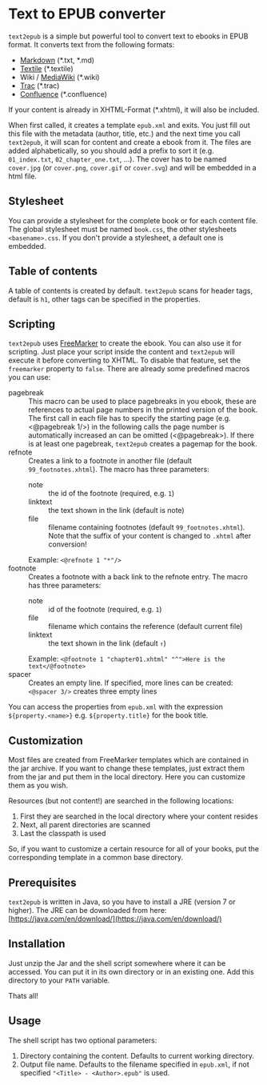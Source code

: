 # Text to EPUB converter

`text2epub` is a simple but powerful tool to convert text to ebooks in EPUB 
format. It converts text from the following formats:

* [Markdown](https://daringfireball.net/projects/markdown/) (\*.txt, \*.md)
* [Textile](https://txstyle.org/) (*.textile)
* Wiki / [MediaWiki](https://www.mediawiki.org/wiki/MediaWiki) (*.wiki)
* [Trac](https://trac.edgewall.org/) (*.trac)
* [Confluence](https://www.atlassian.com/software/confluence) (*.confluence)

If your content is already in XHTML-Format (*.xhtml), it will also be included.

When first called, it creates a template `epub.xml` and exits. You just fill out
this file with the metadata (author, title, etc.) and the next time you call
`text2epub`, it will scan for content and create a ebook from it. The files are 
added alphabetically, so you should add a prefix to sort it (e.g. `01_index.txt`, 
`02_chapter_one.txt`, ...). The cover has to be named `cover.jpg` (or 
`cover.png`, `cover.gif` or `cover.svg`) and will be embedded in a html file.

## Stylesheet
You can provide a stylesheet for the complete book or for each content file. The 
global stylesheet must be named `book.css`, the other stylesheets 
`<basename>.css`. If you don't provide a stylesheet, a default one is embedded.

## Table of contents
A table of contents is created by default. `text2epub` scans for header tags, 
default is `h1`, other tags can be specified in the properties.

## Scripting
`text2epub` uses [FreeMarker](https://freemarker.apache.org/) to create the ebook.
You can also use it for scripting. Just place your script inside the content and
`text2epub` will execute it before converting to XHTML. To disable that 
feature, set the `freemarker` property to `false`. There are already some
predefined macros you can use:

<dl>
<dt>pagebreak</dt>
<dd>This macro can be used to place pagebreaks in you ebook, these are references to 
actual page numbers in the printed version of the book. The first call in each file 
has to specify the starting page (e.g. &lt;@pagebreak 1/&gt;) in the following calls 
the page number is automatically increased an can be omitted (&lt;@pagebreak&gt;). If there is at least one pagebreak, <code>text2epub</code> 
creates a pagemap for the book.</dd>
<dt>refnote</dt>
<dd>Creates a link to a footnote in another file (default <code>99_footnotes.xhtml</code>).
The macro has three parameters:<dl>
<dt>note</dt><dd>the id of the footnote (required, e.g. <code>1</code>)</dd>
<dt>linktext</dt><dd>the text shown in the link (default is note)</dd>
<dt>file</dt><dd>filename containing footnotes (default <code>99_footnotes.xhtml</code>). 
Note that the suffix of your content is changed to <code>.xhtml</code> after conversion!</dd>
</dl>
Example: <code>&lt;@refnote 1 "*"/&gt;</code></dd>
<dt>footnote</dt>
<dd>Creates a footnote with a back link to the refnote entry. The macro has three parameters:<dl>
<dt>note</dt><dd>id of the footnote (required, e.g. <code>1</code>)</dd>
<dt>file</dt><dd>filename which contains the reference (default current file)</dd>
<dt>linktext</dt><dd>the text shown in the link (default <code>↑</code>)</dd>
</dl>
Example: <code>&lt;@footnote 1 "chapter01.xhtml" "^"&gt;Here is the text&lt;/@footnote&gt;</code></dd>
<dt>spacer</dt>
<dd>Creates an empty line. If specified, more lines can be created: 
<code>&lt;@spacer 3/&gt;</code> creates three empty lines</dd>
</dl>

You can access the properties from `epub.xml` with the expression 
`${property.<name>}` e.g. `${property.title}` for the book title.

## Customization
Most files are created from FreeMarker templates which are contained in the jar 
archive. If you want to change these templates, just extract them from the jar and
put them in the local directory. Here you can customize them as you wish.

Resources (but not content!) are searched in the following locations:
1. First they are searched in the local directory where your content resides
2. Next, all parent directories are scanned
3. Last the classpath is used

So, if you want to customize a certain resource for all of your books, put the
corresponding template in a common base directory.

## Prerequisites
`text2epub` is written in Java, so you have to install a JRE (version 7 or higher).
The JRE can be downloaded from here: 
[https://java.com/en/download/](https://java.com/en/download/)

## Installation
Just unzip the Jar and the shell script somewhere where it can be accessed. You can 
put it in its own directory or in an existing one. Add this directory to your 
`PATH` variable.

Thats all!

## Usage
The shell script has two optional parameters:
1. Directory containing the content. Defaults to current working directory.
2. Output file name. Defaults to the filename specified in `epub.xml`, if 
not specified `"<Title> - <Author>.epub"` is used.

